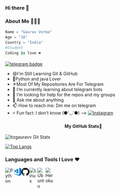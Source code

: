 ### Hi there 👋

### About Me 🙋🏻‍♂️
```python
Name = "Gaurav Verma"
Age = "18"
Country = "India"
#Student 
Coding is love ❤
```
#### 
[![telegram badge](https://img.shields.io/badge/@AuraX_Owner-30302f?style=for-the-badge&logo=telegram)](https://t.me/AuraX_Owner)

- 😄I'm Still Learning Git & GitHub
- 🥰Python and java Lover
- ⚜️Most Of My Repositories Are For Telegram
- 🌱 I’m currently learning about telegram bots
- 🤔 I’m looking for help for the repos and my groups
- 💬 Ask me about anything
- 📫 How to reach me: Dm me on telegram
- ⚡ Fun fact: I don't know (●'◡'●)
--> [![Instagram](https://img.shields.io/badge/-Instagram-c13584?style=flat&labelColor=c13584&logo=instagram&logoColor=white)](https://www.instagram.com/itzgauravv)

<h4 align="center"><b>My GitHub Stats💛</b></h4>

![Itzgauravv Git Stats](https://github-readme-stats.vercel.app/api?username=itzgauravv&include_all_commits=true&count_private=true&theme=highcontrast)

[![Top Langs](https://github-readme-stats.vercel.app/api/top-langs/?username=itzgauravv&layout=compact&theme=radical)](https://github.com/itzgauravv)

### Languages and Tools I Love ❤️
[<img align="left" alt="Python" width="26px" src="https://upload.wikimedia.org/wikipedia/commons/thumb/c/c3/Python-logo-notext.svg/600px-Python-logo-notext.svg.png" />](https://python.org/)
[<img align="left" alt="Visual Studio Code" width="26px" src="https://raw.githubusercontent.com/github/explore/80688e429a7d4ef2fca1e82350fe8e3517d3494d/topics/visual-studio-code/visual-studio-code.png" />](https://code.visualstudio.com/)
[<img align="left" alt="GitHub" width="26px" src="https://raw.githubusercontent.com/github/explore/78df643247d429f6cc873026c0622819ad797942/topics/github/github.png" />](https://git-scm.com/)
[<img align="left" alt="Linux" width="26px" src="https://www.freepnglogos.com/uploads/linux-png/difference-between-linux-and-window-operating-system-3.png" />](https://www.linux.org/)
[<img align="left" alt="Ubuntu" width="26px" src="https://assets.ubuntu.com/v1/29985a98-ubuntu-logo32.png" />](https://www.ubuntu.com)
[<img align="left" alt="Heroku" width="26px" src="https://www.nicepng.com/png/full/223-2233246_heroku-logo-salesforce-heroku.png" />](https://heroku.com/)

<br />
<br />
